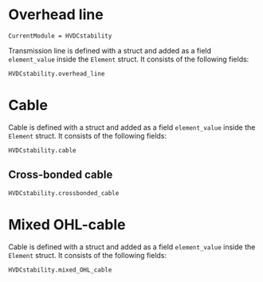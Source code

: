 # Overhead line

```@meta
CurrentModule = HVDCstability
```

Transmission line is defined with a struct and added as a field  `element_value` inside the `Element` struct. It consists of the following fields:
```@docs
HVDCstability.overhead_line
```

# Cable

Cable is defined with a struct and added as a field  `element_value` inside the `Element` struct. It consists of the following fields:
```@docs
HVDCstability.cable
```

## Cross-bonded cable
```@docs
HVDCstability.crossbonded_cable
```


# Mixed OHL-cable

Cable is defined with a struct and added as a field  `element_value` inside the `Element` struct. It consists of the following fields:
```@docs
HVDCstability.mixed_OHL_cable
```
